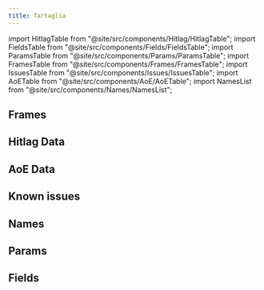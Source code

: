 ```yaml
---
title: Tartaglia
---
```


import HitlagTable from "@site/src/components/Hitlag/HitlagTable";
import FieldsTable from "@site/src/components/Fields/FieldsTable";
import ParamsTable from "@site/src/components/Params/ParamsTable";
import FramesTable from "@site/src/components/Frames/FramesTable";
import IssuesTable from "@site/src/components/Issues/IssuesTable";
import AoETable from "@site/src/components/AoE/AoETable";
import NamesList from "@site/src/components/Names/NamesList";

## Frames

<FramesTable item_key="tartaglia" />

## Hitlag Data

<HitlagTable item_key="tartaglia" />

## AoE Data

<AoETable item_key="tartaglia" />

## Known issues

<IssuesTable item_key="tartaglia" />

## Names

<NamesList item_key="tartaglia" />

## Params

<ParamsTable item_key="tartaglia" />

## Fields

<FieldsTable item_key="tartaglia" />
